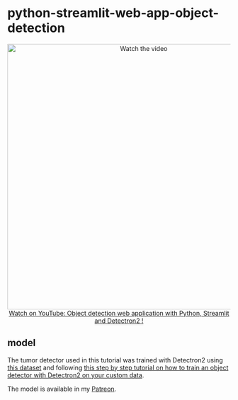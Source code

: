 # python-streamlit-web-app-object-detection

<p align="center">
<a href="https://www.youtube.com/watch?v=EH624chwND8">
    <img width="600" src="https://utils-computervisiondeveloper.s3.amazonaws.com/thumbnails/with_play_button/detectron2_web_app.jpg" alt="Watch the video">
    </br>Watch on YouTube: Object detection web application with Python, Streamlit and Detectron2 !
</a>
</p>

## model

The tumor detector used in this tutorial was trained with Detectron2 using [this dataset](https://universe.roboflow.com/tfg-2nmge/axial-dataset) and following [this step by step tutorial on how to train an object detector with Detectron2 on your custom data](https://youtu.be/I7O4ymSDcGw). 

The model is available in my [Patreon](https://www.patreon.com/ComputerVisionEngineer).
